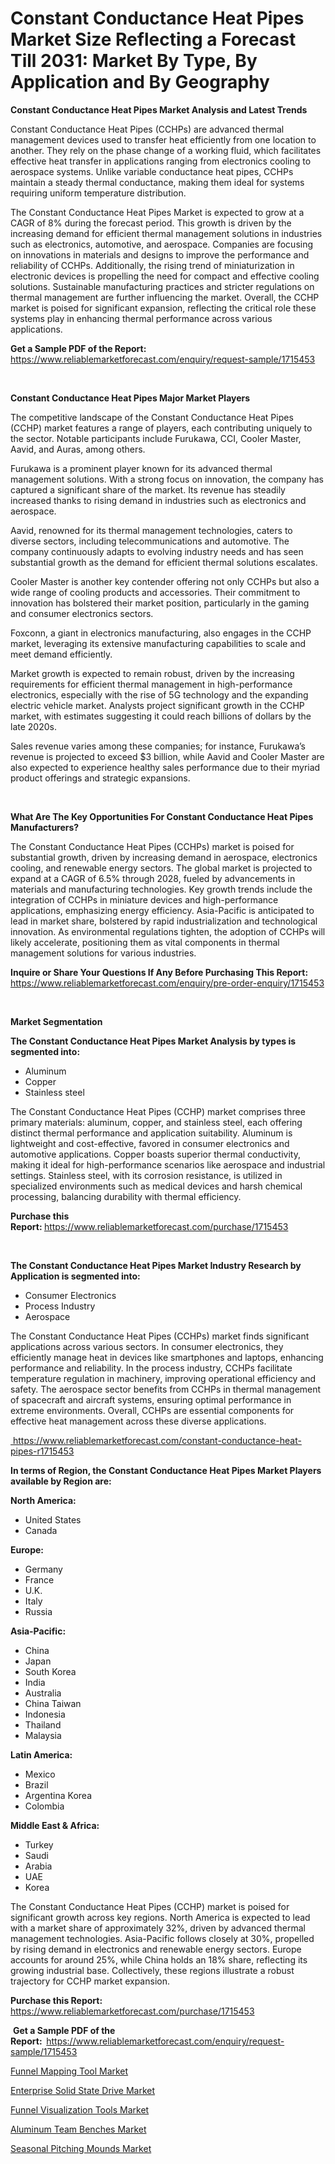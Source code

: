 <p><h1>Constant Conductance Heat Pipes Market Size Reflecting a Forecast Till 2031: Market By Type, By Application and By Geography</h1></p><p><strong>Constant Conductance Heat Pipes Market Analysis and Latest Trends</strong></p>
<p><p>Constant Conductance Heat Pipes (CCHPs) are advanced thermal management devices used to transfer heat efficiently from one location to another. They rely on the phase change of a working fluid, which facilitates effective heat transfer in applications ranging from electronics cooling to aerospace systems. Unlike variable conductance heat pipes, CCHPs maintain a steady thermal conductance, making them ideal for systems requiring uniform temperature distribution.</p><p>The Constant Conductance Heat Pipes Market is expected to grow at a CAGR of 8% during the forecast period. This growth is driven by the increasing demand for efficient thermal management solutions in industries such as electronics, automotive, and aerospace. Companies are focusing on innovations in materials and designs to improve the performance and reliability of CCHPs. Additionally, the rising trend of miniaturization in electronic devices is propelling the need for compact and effective cooling solutions. Sustainable manufacturing practices and stricter regulations on thermal management are further influencing the market. Overall, the CCHP market is poised for significant expansion, reflecting the critical role these systems play in enhancing thermal performance across various applications.</p></p>
<p><strong>Get a Sample PDF of the Report:&nbsp;</strong> <a href="https://www.reliablemarketforecast.com/enquiry/request-sample/1715453?utm_campaign=121&utm_medium=2&utm_source=Github&utm_content=ia&utm_term=23102024&utm_id=constant-conductance-heat-pipes">https://www.reliablemarketforecast.com/enquiry/request-sample/1715453</a></p>
<p>&nbsp;</p>
<p><strong>Constant Conductance Heat Pipes Major Market Players</strong></p>
<p><p>The competitive landscape of the Constant Conductance Heat Pipes (CCHP) market features a range of players, each contributing uniquely to the sector. Notable participants include Furukawa, CCI, Cooler Master, Aavid, and Auras, among others. </p><p>Furukawa is a prominent player known for its advanced thermal management solutions. With a strong focus on innovation, the company has captured a significant share of the market. Its revenue has steadily increased thanks to rising demand in industries such as electronics and aerospace. </p><p>Aavid, renowned for its thermal management technologies, caters to diverse sectors, including telecommunications and automotive. The company continuously adapts to evolving industry needs and has seen substantial growth as the demand for efficient thermal solutions escalates. </p><p>Cooler Master is another key contender offering not only CCHPs but also a wide range of cooling products and accessories. Their commitment to innovation has bolstered their market position, particularly in the gaming and consumer electronics sectors.</p><p>Foxconn, a giant in electronics manufacturing, also engages in the CCHP market, leveraging its extensive manufacturing capabilities to scale and meet demand efficiently. </p><p>Market growth is expected to remain robust, driven by the increasing requirements for efficient thermal management in high-performance electronics, especially with the rise of 5G technology and the expanding electric vehicle market. Analysts project significant growth in the CCHP market, with estimates suggesting it could reach billions of dollars by the late 2020s.</p><p>Sales revenue varies among these companies; for instance, Furukawa’s revenue is projected to exceed $3 billion, while Aavid and Cooler Master are also expected to experience healthy sales performance due to their myriad product offerings and strategic expansions.</p></p>
<p>&nbsp;</p>
<p><strong>What Are The Key Opportunities For Constant Conductance Heat Pipes Manufacturers?</strong></p>
<p><p>The Constant Conductance Heat Pipes (CCHPs) market is poised for substantial growth, driven by increasing demand in aerospace, electronics cooling, and renewable energy sectors. The global market is projected to expand at a CAGR of 6.5% through 2028, fueled by advancements in materials and manufacturing technologies. Key growth trends include the integration of CCHPs in miniature devices and high-performance applications, emphasizing energy efficiency. Asia-Pacific is anticipated to lead in market share, bolstered by rapid industrialization and technological innovation. As environmental regulations tighten, the adoption of CCHPs will likely accelerate, positioning them as vital components in thermal management solutions for various industries.</p></p>
<p><strong>Inquire or Share Your Questions If Any Before Purchasing This Report:</strong> <a href="https://www.reliablemarketforecast.com/enquiry/pre-order-enquiry/1715453?utm_campaign=121&utm_medium=2&utm_source=Github&utm_content=ia&utm_term=23102024&utm_id=constant-conductance-heat-pipes">https://www.reliablemarketforecast.com/enquiry/pre-order-enquiry/1715453</a></p>
<p>&nbsp;</p>
<p><strong>Market Segmentation</strong></p>
<p><strong>The Constant Conductance Heat Pipes Market Analysis by types is segmented into:</strong></p>
<p><ul><li>Aluminum</li><li>Copper</li><li>Stainless steel</li></ul></p>
<p><p>The Constant Conductance Heat Pipes (CCHP) market comprises three primary materials: aluminum, copper, and stainless steel, each offering distinct thermal performance and application suitability. Aluminum is lightweight and cost-effective, favored in consumer electronics and automotive applications. Copper boasts superior thermal conductivity, making it ideal for high-performance scenarios like aerospace and industrial settings. Stainless steel, with its corrosion resistance, is utilized in specialized environments such as medical devices and harsh chemical processing, balancing durability with thermal efficiency.</p></p>
<p><strong>Purchase this Report:&nbsp;</strong><a href="https://www.reliablemarketforecast.com/purchase/1715453?utm_campaign=121&utm_medium=2&utm_source=Github&utm_content=ia&utm_term=23102024&utm_id=constant-conductance-heat-pipes">https://www.reliablemarketforecast.com/purchase/1715453</a></p>
<p>&nbsp;</p>
<p><strong>The Constant Conductance Heat Pipes Market Industry Research by Application is segmented into:</strong></p>
<p><ul><li>Consumer Electronics</li><li>Process Industry</li><li>Aerospace</li></ul></p>
<p><p>The Constant Conductance Heat Pipes (CCHPs) market finds significant applications across various sectors. In consumer electronics, they efficiently manage heat in devices like smartphones and laptops, enhancing performance and reliability. In the process industry, CCHPs facilitate temperature regulation in machinery, improving operational efficiency and safety. The aerospace sector benefits from CCHPs in thermal management of spacecraft and aircraft systems, ensuring optimal performance in extreme environments. Overall, CCHPs are essential components for effective heat management across these diverse applications.</p></p>
<p><a href="https://www.reliablemarketforecast.com/constant-conductance-heat-pipes-r1715453?utm_campaign=121&utm_medium=2&utm_source=Github&utm_content=ia&utm_term=23102024&utm_id=constant-conductance-heat-pipes">&nbsp;https://www.reliablemarketforecast.com/constant-conductance-heat-pipes-r1715453</a></p>
<p><strong>In terms of Region, the Constant Conductance Heat Pipes Market Players available by Region are:</strong></p>
<p>
    <p> <strong> North America: </strong>
        <ul>
            <li>United States</li>
            <li>Canada</li>
        </ul>
        </p> 
    <p> <strong> Europe: </strong>
        <ul>
            <li>Germany</li>
            <li>France</li>
            <li>U.K.</li>
            <li>Italy</li>
            <li>Russia</li>
        </ul>
        </p> 
    <p> <strong> Asia-Pacific: </strong>
        <ul>
            <li>China</li>
            <li>Japan</li>
            <li>South Korea</li>
            <li>India</li>
            <li>Australia</li>
            <li>China Taiwan</li>
            <li>Indonesia</li>
            <li>Thailand</li>
            <li>Malaysia</li>
        </ul>
        </p> 
    <p> <strong> Latin America: </strong>
        <ul>
            <li>Mexico</li>
            <li>Brazil</li>
            <li>Argentina Korea</li>
            <li>Colombia</li>
        </ul>
        </p> 
    <p> <strong> Middle East & Africa: </strong>
        <ul>
            <li>Turkey</li>
            <li>Saudi</li>
            <li>Arabia</li>
            <li>UAE</li>
            <li>Korea</li>
        </ul>
    </p>
    </p>
<p><p>The Constant Conductance Heat Pipes (CCHP) market is poised for significant growth across key regions. North America is expected to lead with a market share of approximately 32%, driven by advanced thermal management technologies. Asia-Pacific follows closely at 30%, propelled by rising demand in electronics and renewable energy sectors. Europe accounts for around 25%, while China holds an 18% share, reflecting its growing industrial base. Collectively, these regions illustrate a robust trajectory for CCHP market expansion.</p></p>
<p><strong>Purchase this Report: </strong><a href="https://www.reliablemarketforecast.com/purchase/1715453?utm_campaign=121&utm_medium=2&utm_source=Github&utm_content=ia&utm_term=23102024&utm_id=constant-conductance-heat-pipes">https://www.reliablemarketforecast.com/purchase/1715453</a></p>
<p>&nbsp;<strong>Get a Sample PDF of the Report:&nbsp;&nbsp;</strong><a href="https://www.reliablemarketforecast.com/enquiry/request-sample/1715453?utm_campaign=121&utm_medium=2&utm_source=Github&utm_content=ia&utm_term=23102024&utm_id=constant-conductance-heat-pipes">https://www.reliablemarketforecast.com/enquiry/request-sample/1715453</a></p>
<p><strong></strong></p>
<p><p><a href="https://github.com/danyelltzmol/Market-Research-Report-List-1/blob/main/funnel-mapping-tool-market.md?utm_campaign=121&utm_medium=2&utm_source=Github&utm_content=ia&utm_term=23102024&utm_id=constant-conductance-heat-pipes">Funnel Mapping Tool Market</a></p><p><a href="https://www.linkedin.com/pulse/emerging-opportunities-challenges-global-enterprise-solid-state-ykgyc?utm_campaign=121&utm_medium=2&utm_source=Github&utm_content=ia&utm_term=23102024&utm_id=constant-conductance-heat-pipes">Enterprise Solid State Drive Market</a></p><p><a href="https://github.com/anidillnagatat/Market-Research-Report-List-1/blob/main/funnel-visualization-tools-market.md?utm_campaign=121&utm_medium=2&utm_source=Github&utm_content=ia&utm_term=23102024&utm_id=constant-conductance-heat-pipes">Funnel Visualization Tools Market</a></p><p><a href="https://issuu.com/reportprime-2/docs/aluminum-team-benches-market-size-2_e30015de4fd7c9?utm_campaign=121&utm_medium=2&utm_source=Github&utm_content=ia&utm_term=23102024&utm_id=constant-conductance-heat-pipes">Aluminum Team Benches Market</a></p><p><a href="https://issuu.com/reportprime-2/docs/seasonal-pitching-mounds-market-siz_f83ffe8a377a33?utm_campaign=121&utm_medium=2&utm_source=Github&utm_content=ia&utm_term=23102024&utm_id=constant-conductance-heat-pipes">Seasonal Pitching Mounds Market</a></p></p>